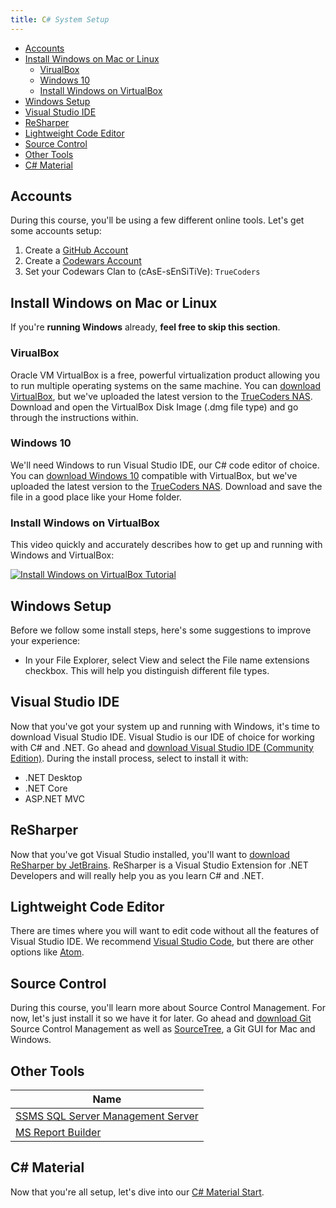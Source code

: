 ```yaml
---
title: C# System Setup
---
```


* [Accounts](#accounts)
* [Install Windows on Mac or Linux](#install-windows-on-mac-or-linux)
  * [VirualBox](#virualbox)
  * [Windows 10](#windows-10)
  * [Install Windows on VirtualBox](#install-windows-on-virtualbox)
* [Windows Setup](#windows-setup)
* [Visual Studio IDE](#visual-studio-ide)
* [ReSharper](#resharper)
* [Lightweight Code Editor](#lightweight-code-editor)
* [Source Control](#source-control)
* [Other Tools](#other-tools)
* [C# Material](#c-material)

## Accounts

During this course, you'll be using a few different online tools. Let's get some accounts setup:

1. Create a [GitHub Account](https://github.com)
1. Create a [Codewars Account](https://www.codewars.com)
1. Set your Codewars Clan to (cAsE-sEnSiTiVe): `TrueCoders`

## Install Windows on Mac or Linux

If you're **running Windows** already, **feel free to skip this section**.

### VirualBox

Oracle VM VirtualBox is a free, powerful virtualization product allowing you to run multiple operating systems on the same machine. You can [download VirtualBox](https://www.virtualbox.org/wiki/Downloads), but we've uploaded the latest version to the [TrueCoders NAS](https://home.mycloud.com/action/share/d8cacd38-c200-4383-bd75-721a699e2a32). Download and open the VirtualBox Disk Image (.dmg file type) and go through the instructions within.

### Windows 10

We'll need Windows to run Visual Studio IDE, our C# code editor of choice. You can [download Windows 10](https://www.microsoft.com/en-us/software-download/windows10ISO) compatible with VirtualBox, but we've uploaded the latest version to the [TrueCoders NAS](https://home.mycloud.com/action/share/d8cacd38-c200-4383-bd75-721a699e2a32). Download and save the file in a good place like your Home folder.

### Install Windows on VirtualBox

This video quickly and accurately describes how to get up and running with Windows and VirtualBox:

[![Install Windows on VirtualBox Tutorial](http://img.youtube.com/vi/rNV5JmxtKP4/0.jpg)](http://www.youtube.com/watch?v=rNV5JmxtKP4)

## Windows Setup

Before we follow some install steps, here's some suggestions to improve your experience:

* In your File Explorer, select View and select the File name extensions checkbox. This will help you distinguish different file types.

## Visual Studio IDE

Now that you've got your system up and running with Windows, it's time to download Visual Studio IDE. Visual Studio is our IDE of choice for working with C# and .NET. Go ahead and [download Visual Studio IDE (Community Edition)](https://www.visualstudio.com). During the install process, select to install it with:

* .NET Desktop
* .NET Core
* ASP.NET MVC

## ReSharper

Now that you've got Visual Studio installed, you'll want to [download ReSharper by JetBrains](https://www.jetbrains.com/resharper). ReSharper is a Visual Studio Extension for .NET Developers and will really help you as you learn C# and .NET.

## Lightweight Code Editor

There are times where you will want to edit code without all the features of Visual Studio IDE. We recommend [Visual Studio Code](https://code.visualstudio.com), but there are other options like [Atom](https://atom.io).

## Source Control

During this course, you'll learn more about Source Control Management. For now, let's just install it so we have it for later. Go ahead and [download Git](https://git-scm.com) Source Control Management as well as [SourceTree](https://www.sourcetreeapp.com), a Git GUI for Mac and Windows.

## Other Tools

| Name                                                                                |
| ----------------------------------------------------------------------------------- |
| [SSMS SQL Server Management Server](https://go.microsoft.com/fwlink/?linkid=858904) |
| [MS Report Builder](https://www.microsoft.com/en-us/download/details.aspx?id=53613) |

## C# Material

Now that you're all setup, let's dive into our [C# Material Start](variables.markdown).